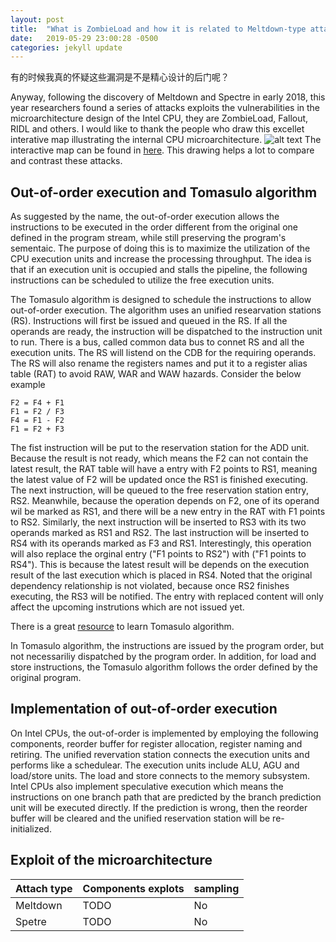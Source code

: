 ```yaml
---
layout: post
title:  "What is ZombieLoad and how it is related to Meltdown-type attacks"
date:   2019-05-29 23:00:28 -0500
categories: jekyll update
---
```

有的时候我真的怀疑这些漏洞是不是精心设计的后门呢？

Anyway, following the discovery of Meltdown and Spectre in early 2018, this year researchers found a series of attacks exploits the vulnerabilities in the microarchitecture design of the Intel CPU, they are ZombieLoad, Fallout, RIDL and others. I would like to thank the people who draw this excellet interative map illustrating the internal CPU microarchitecture. ![alt text](https://mdsattacks.com/images/skylake-color.svg "Microarchitecure") The interactive map can be found in [here](https://mdsattacks.com/diagram.html). This drawing helps a lot to compare and contrast these attacks.

## Out-of-order execution and Tomasulo algorithm

As suggested by the name, the out-of-order execution allows the instructions to be executed in the order different from the original one defined in the program stream, while still preserving the program's sementaic. The purpose of doing this is to maximize the utilization of the CPU execution units and increase the processing throughput. The idea is that if an execution unit is occupied and stalls the pipeline, the following instructions can be scheduled to utilize the free execution units. 

The Tomasulo algorithm is designed to schedule the instructions to allow out-of-order execution. The algorithm uses an unified researvation stations (RS). Instructions will first be issued and queued in the RS. If all the operands are ready, the instruction will be dispatched to the instruction unit to run. There is a bus, called common data bus to connet RS and all the execution units. The RS will listend on the CDB for the requiring operands. The RS will also rename the registers names and put it to a register alias table (RAT) to avoid RAW, WAR and WAW hazards. Consider the below example

```
F2 = F4 + F1
F1 = F2 / F3
F4 = F1 - F2
F1 = F2 + F3
```

The fist instruction will be put to the reservation station for the ADD unit. Because the result is not ready, which means the F2 can not contain the latest result, the RAT table will have a entry with F2 points to RS1, meaning the latest value of F2 will be updated once the RS1 is finished executing. The next instruction, will be queued to the free reservation station entry, RS2. Meanwhile, because the operation depends on F2, one of its operand wil be marked as RS1, and there will be a new entry in the RAT with F1 points to RS2. Similarly, the next instruction will be inserted to RS3 with its two operands marked as RS1 and RS2. The last instruction will be inserted to RS4 with its operands marked as F3 and RS1. Interestingly, this operation will also replace the orginal entry ("F1 points to RS2") with ("F1 points to RS4"). This is because the latest result will be depends on the execution result of the last execution which is placed in RS4. Noted that the original dependency relationship is not violated, because once RS2 finishes executing, the RS3 will be notified. The entry with replaced content will only affect the upcoming instrutions which are not issued yet. 

There is a great [resource](https://classroom.udacity.com/courses/ud007) to learn Tomasulo algorithm.

In Tomasulo algorithm, the instructions are issued by the program order, but not necessariliy dispatched by the program order. In addition, for load and store instructions, the Tomasulo algorithm follows the order defined by the original program.

## Implementation of out-of-order execution 

On Intel CPUs, the out-of-order is implemented by employing the following components, reorder buffer for register allocation, register naming and retiring. The unified revervation station connects the execution units and performs like a schedulear. The execution units include ALU, AGU and load/store units. The load and store connects to the memory subsystem. Intel CPUs also implement speculative execution which means the instructions on one branch path that are predicted by the branch prediction unit will be executed directly. If the prediction is wrong, then the reorder buffer will be cleared and the unified reservation station will be re-initialized.


## Exploit of the microarchitecture

Attach type|Components explots|sampling
---|---|---
Meltdown|TODO|No
Spetre|TODO|No

